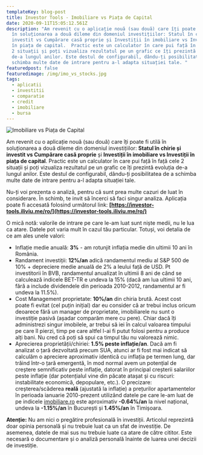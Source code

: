 ```yaml
---
templateKey: blog-post
title: Investor Tools - Imobiliare vs Piața de Capital
date: 2020-09-11T15:05:12.561Z
description: "Am revenit cu o aplicație nouă (sau două) care îți poate fi utilă
  în soluționarea a două dileme din domeniul investițiilor: Statul în chirie și
  investit vs Cumpărare casă proprie și Investiții în imobiliare vs Investiții
  în piața de capital.  Practic este un calculator în care pui față în față cele
  2 situații și poți vizualiza rezultatul pe un grafic ce îți prezintă evoluția
  de-a lungul anilor. Este destul de configurabil, dându-ți posibilitatea de a
  schimba multe date de intrare pentru a-l adapta situației tale. "
featuredpost: false
featuredimage: /img/imo_vs_stocks.jpg
tags:
  - aplicatii
  - investitii
  - comparatie
  - credit
  - imobiliare
  - bursa
---
```

![Imobiliare vs Piața de Capital](/img/imo_vs_stocks.jpg)

Am revenit cu o aplicație nouă (sau două) care îți poate fi utilă în soluționarea a două dileme din domeniul investițiilor: **Statul în chirie și investit vs Cumpărare casă proprie** și **Investiții în imobiliare vs Investiții în piața de capital**.  Practic este un calculator în care pui față în față cele 2 situații și poți vizualiza rezultatul pe un grafic ce îți prezintă evoluția de-a lungul anilor. Este destul de configurabil, dându-ți posibilitatea de a schimba multe date de intrare pentru a-l adapta situației tale. 

Nu-ți voi prezenta o analiză, pentru că sunt prea multe cazuri de luat în considerare. În schimb, te invit să încerci să faci singur analiza. Aplicația poate fi accesată folosind următorul link: **[https://investor-tools.iliviu.me/ro/](https://investor-tools.iliviu.me/ro/)**

O mică notă: valorile de intrare pe care le-am luat sunt niște medii, nu le lua ca atare. Datele pot varia mult în cazul tău particular. Totuși, voi detalia de ce am ales unele valori:
* Inflație medie anuală: **3%** - am rotunjit inflația medie din ultimii 10 ani în România.
* Randament investiții: **12%/an** adică randamentul mediu al S&P 500 de 10% + depreciere medie anuală de 2% a leului față de USD. Pt investitorii în BVB, randamentul anualizat în ultimii 8 ani de când se calculează indicele BET-TR e undeva la 15% (dacă am lua ultimii 10 ani, fără a include dividendele din perioada 2010-2012, randamentul ar fi undeva la 11.5%).
* Cost Management proprietate: **10%/an** din chiria brută. Acest cost poate fi evitat (cel puțin inițial) dar eu consider că ar trebui inclus oricum deoarece fără un manager de proprietate, imobiliarele nu sunt o investiție pasivă (așadar comparăm mere cu pere). Chiar dacă îți administrezi singur imobilele, ar trebui să iei în calcul valoarea timpului pe care îl pierzi, timp pe care altfel l-ai fi putut folosi pentru a produce alți bani. Nu cred că poți să spui ca timpul tău nu valorează nimic.
* Aprecierea proprietății/chiriei: **1.5% peste inflație/an**. Dacă am fi analizat o țară dezvoltată precum SUA, atunci ar fi fost mai indicat să calculăm o apreciere aproximativ identică cu inflația pe termen lung, dar trăind într-o țară emergentă, în mod normal avem un potențial de creștere semnificativ peste inflație, datorat în principal creșterii salariilor peste inflație (dar potențialul vine din păcate atașat și cu riscuri: instabilitate economică, depopulare, etc.). O precizare: creșterea/scăderea **reală** (ajustată la inflație) a prețurilor apartamentelor în perioada ianuarie 2010-prezent utilizând datele pe care le-am luat de pe indicele [imobiliare.ro](https://www.imobiliare.ro/indicele-imobiliare-ro) este aproximativ **-0.64%/an** la nivel național, undeva la **-1.15%/an** în București și **1.45%/an** în Timișoara.


**Atenție:** Nu am nici o pregătire profesională în investiții. Articolul reprezintă doar opinia personală și nu trebuie luat ca un sfat de investiție. De asemenea, datele de mai sus nu trebuie luate ca atare de către cititor. Este necesară o documentare și o analiză personală  înainte de luarea unei decizii de investiție.